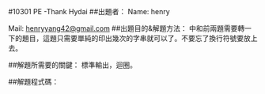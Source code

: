 #10301 	PE -Thank Hydai
##出題者：
Name: henry

Mail: henryyang42@gmail.com
##出題目的&解題方法：
中和前兩題需要轉一下的題目，這題只需要單純的印出幾次的字串就可以了。不要忘了換行符號要放上去。

##解題所需要的關鍵：
標準輸出，迴圈。

##解題程式碼：
